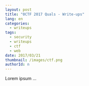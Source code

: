 ```yaml
---
layout: post
title: "0CTF 2017 Quals - Write-ups"
lang: en
categories:
  - writeups
tags:
  - security
  - writeups
  - ctf
  - web
date: 2017/03/21
thumbnail: /images/ctf.png
authorId: n
---
```

Lorem ipsum ...
